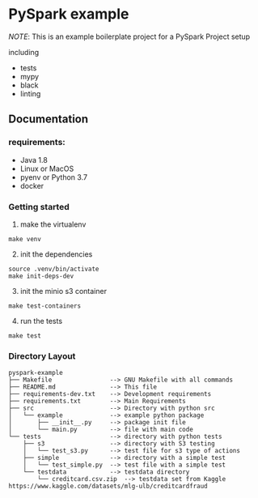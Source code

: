 
# PySpark example

*NOTE*: 
This is an example boilerplate project for a PySpark Project setup

including

* tests
* mypy
* black
* linting

## Documentation


### requirements:

* Java 1.8
* Linux or MacOS
* pyenv or Python 3.7
* docker

### Getting started  

1. make the virtualenv 
```
make venv
```

2. init the dependencies
```
source .venv/bin/activate
make init-deps-dev
```

3. init the minio s3 container
```
make test-containers
```

4. run the tests
```
make test
```

### Directory Layout
```
pyspark-example
├── Makefile                --> GNU Makefile with all commands
├── README.md               --> This file
├── requirements-dev.txt    --> Development requirements
├── requirements.txt        --> Main Requirements
├── src                     --> Directory with python src 
│   └── example             --> example python package
│       ├── __init__.py     --> package init file
│       └── main.py         --> file with main code
└── tests                   --> directory with python tests
    ├── s3                  --> directory with S3 testing
    │   └── test_s3.py      --> test file for s3 type of actions
    ├── simple              --> directory with a simple test
    │   └── test_simple.py  --> test file with a simple test
    └── testdata            --> testdata directory
        └── creditcard.csv.zip  --> testdata set from Kaggle https://www.kaggle.com/datasets/mlg-ulb/creditcardfraud

```

